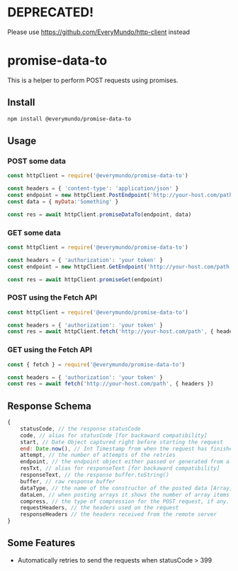 # DEPRECATED!
Please use https://github.com/EveryMundo/http-client instead

# promise-data-to
This is a helper to perform POST requests using promises.

## Install
```sh
npm install @everymundo/promise-data-to
```

## Usage
### POST some data
```js
const httpClient = require('@everymundo/promise-data-to')

const headers = { 'content-type': 'application/json' }
const endpoint = new httpClient.PostEndpoint('http://your-host.com/path', headers)
const data = { myData:'Something' }

const res = await httpClient.promiseDataTo(endpoint, data)
```

### GET some data
```js
const httpClient = require('@everymundo/promise-data-to')

const headers = { 'authorization': 'your token' }
const endpoint = new httpClient.GetEndpoint('http://your-host.com/path', headers)

const res = await httpClient.promiseGet(endpoint)
```

### POST using the Fetch API
```js
const httpClient = require('@everymundo/promise-data-to')

const headers = { 'authorization': 'your token' }
const res = await httpClient.fetch('http://your-host.com/path', { headers, body: data })
```

### GET using the Fetch API
```js
const { fetch } = require('@everymundo/promise-data-to')

const headers = { 'authorization': 'your token' }
const res = await fetch('http://your-host.com/path', { headers })
```

## Response Schema
```js
{
    statusCode, // the response statusCode
    code, // alias for statusCode [for backaward compatibility]
    start, // Date Object captured right before starting the request
    end: Date.now(), // Int Timestamp from when the request has finished
    attempt, // the number of attempts of the retries
    endpoint, // the endpoint object either passed or generated from a string
    resTxt, // alias for responseText [for backaward compatibility]
    responseText, // the response buffer.toString()
    buffer, // raw response buffer
    dataType, // the name of the constructor of the posted data [Array, Object, String, Buffer]
    dataLen, // when posting arrays it shows the number of array items posted
    compress, // the type of compression for the POST request, if any. Valid values are gzip and deflate
    requestHeaders, // the headers used on the request
    responseHeaders // the headers received from the remote server
}
```

## Some Features
* Automatically retries to send the requests when statusCode > 399
